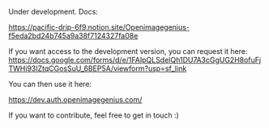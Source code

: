 Under development. Docs:

https://pacific-drip-6f9.notion.site/Openimagegenius-f5eda2bd24b745a9a38f7124327fa08e

If you want access to the development version, you can request it here: https://docs.google.com/forms/d/e/1FAIpQLSdeIQh1DU7A3cGgUG2H8ofuFjTWHi93IZtqCGosSuU_6BEP5A/viewform?usp=sf_link

You can then use it here:

https://dev.auth.openimagegenius.com/

If you want to contribute, feel free to get in touch :)
